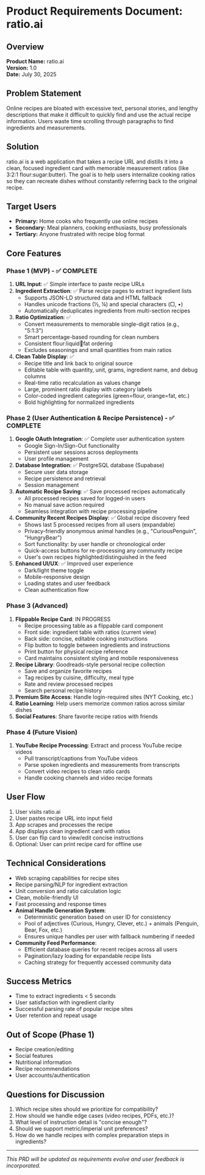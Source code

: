 # Product Requirements Document: ratio.ai

## Overview
**Product Name:** ratio.ai  
**Version:** 1.0  
**Date:** July 30, 2025  

## Problem Statement
Online recipes are bloated with excessive text, personal stories, and lengthy descriptions that make it difficult to quickly find and use the actual recipe information. Users waste time scrolling through paragraphs to find ingredients and measurements.

## Solution
ratio.ai is a web application that takes a recipe URL and distills it into a clean, focused ingredient card with memorable measurement ratios (like 3:2:1 flour:sugar:butter). The goal is to help users internalize cooking ratios so they can recreate dishes without constantly referring back to the original recipe.

## Target Users
- **Primary:** Home cooks who frequently use online recipes
- **Secondary:** Meal planners, cooking enthusiasts, busy professionals
- **Tertiary:** Anyone frustrated with recipe blog format

## Core Features

### Phase 1 (MVP) - ✅ COMPLETE
1. **URL Input**: ✅ Simple interface to paste recipe URLs
2. **Ingredient Extraction**: ✅ Parse recipe pages to extract ingredient lists
   - Supports JSON-LD structured data and HTML fallback
   - Handles unicode fractions (½, ¼) and special characters (▢, •)
   - Automatically deduplicates ingredients from multi-section recipes
3. **Ratio Optimization**: ✅ 
   - Convert measurements to memorable single-digit ratios (e.g., "5:1:3")
   - Smart percentage-based rounding for clean numbers
   - Consistent flour:liquid:egg:fat ordering
   - Excludes seasonings and small quantities from main ratios
4. **Clean Table Display**: ✅ 
   - Recipe title and link back to original source
   - Editable table with quantity, unit, grams, ingredient name, and debug columns
   - Real-time ratio recalculation as values change
   - Large, prominent ratio display with category labels
   - Color-coded ingredient categories (green=flour, orange=fat, etc.)
   - Bold highlighting for normalized ingredients

### Phase 2 (User Authentication & Recipe Persistence) - ✅ COMPLETE
1. **Google OAuth Integration**: ✅ Complete user authentication system
   - Google Sign-In/Sign-Out functionality
   - Persistent user sessions across deployments
   - User profile management
2. **Database Integration**: ✅ PostgreSQL database (Supabase)
   - Secure user data storage
   - Recipe persistence and retrieval
   - Session management
3. **Automatic Recipe Saving**: ✅ Save processed recipes automatically
   - All processed recipes saved for logged-in users
   - No manual save action required
   - Seamless integration with recipe processing pipeline
4. **Community Recent Recipes Display**: ✅ Global recipe discovery feed
   - Shows last 5 processed recipes from all users (expandable)
   - Privacy-friendly anonymous animal handles (e.g., "CuriousPenguin", "HungryBear")
   - Sort functionality: by user handle or chronological order
   - Quick-access buttons for re-processing any community recipe
   - User's own recipes highlighted/distinguished in the feed
5. **Enhanced UI/UX**: ✅ Improved user experience
   - Dark/light theme toggle
   - Mobile-responsive design
   - Loading states and user feedback
   - Clean authentication flow

### Phase 3 (Advanced)
1. **Flippable Recipe Card**: IN PROGRESS
   - Recipe processing table as a flippable card component
   - Front side: ingredient table with ratios (current view)
   - Back side: concise, editable cooking instructions
   - Flip button to toggle between ingredients and instructions
   - Print button for physical recipe reference
   - Card maintains consistent styling and mobile responsiveness
2. **Recipe Library**: Goodreads-style personal recipe collection
   - Save and organize favorite recipes
   - Tag recipes by cuisine, difficulty, meal type
   - Rate and review processed recipes
   - Search personal recipe history
3. **Premium Site Access**: Handle login-required sites (NYT Cooking, etc.)
4. **Ratio Learning**: Help users memorize common ratios across similar dishes
5. **Social Features**: Share favorite recipe ratios with friends

### Phase 4 (Future Vision)
1. **YouTube Recipe Processing**: Extract and process YouTube recipe videos
   - Pull transcript/captions from YouTube videos
   - Parse spoken ingredients and measurements from transcripts
   - Convert video recipes to clean ratio cards
   - Handle cooking channels and video recipe formats

## User Flow
1. User visits ratio.ai
2. User pastes recipe URL into input field
3. App scrapes and processes the recipe
4. App displays clean ingredient card with ratios
5. User can flip card to view/edit concise instructions
6. Optional: User can print recipe card for offline use

## Technical Considerations
- Web scraping capabilities for recipe sites
- Recipe parsing/NLP for ingredient extraction
- Unit conversion and ratio calculation logic
- Clean, mobile-friendly UI
- Fast processing and response times
- **Animal Handle Generation System**:
  - Deterministic generation based on user ID for consistency
  - Pool of adjectives (Curious, Hungry, Clever, etc.) + animals (Penguin, Bear, Fox, etc.)
  - Ensures unique handles per user with fallback numbering if needed
- **Community Feed Performance**:
  - Efficient database queries for recent recipes across all users
  - Pagination/lazy loading for expandable recipe lists
  - Caching strategy for frequently accessed community data

## Success Metrics
- Time to extract ingredients < 5 seconds
- User satisfaction with ingredient clarity
- Successful parsing rate of popular recipe sites
- User retention and repeat usage

## Out of Scope (Phase 1)
- Recipe creation/editing
- Social features
- Nutritional information
- Recipe recommendations
- User accounts/authentication

## Questions for Discussion
1. Which recipe sites should we prioritize for compatibility?
2. How should we handle edge cases (video recipes, PDFs, etc.)?
3. What level of instruction detail is "concise enough"?
4. Should we support metric/imperial unit preferences?
5. How do we handle recipes with complex preparation steps in ingredients?

---

*This PRD will be updated as requirements evolve and user feedback is incorporated.*
